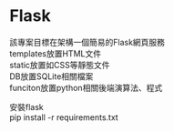 # Flask
該專案目標在架構一個簡易的Flask網頁服務<br/>
templates放置HTML文件<br/>
static放置如CSS等靜態文件<br/>
DB放置SQLite相關檔案<br/>
funciton放置python相關後端演算法、程式<br/>

安裝flask<br/>
pip install -r requirements.txt<br/>

